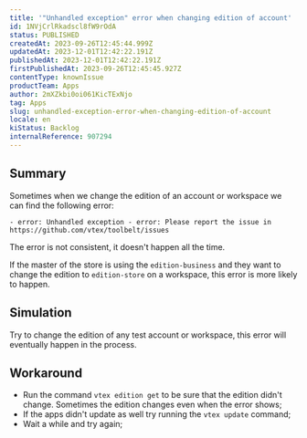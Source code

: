 ```yaml
---
title: '"Unhandled exception" error when changing edition of account'
id: 1NVjCrlRkadscl8fW9rOdA
status: PUBLISHED
createdAt: 2023-09-26T12:45:44.999Z
updatedAt: 2023-12-01T12:42:22.191Z
publishedAt: 2023-12-01T12:42:22.191Z
firstPublishedAt: 2023-09-26T12:45:45.927Z
contentType: knownIssue
productTeam: Apps
author: 2mXZkbi0oi061KicTExNjo
tag: Apps
slug: unhandled-exception-error-when-changing-edition-of-account
locale: en
kiStatus: Backlog
internalReference: 907294
---
```


## Summary


Sometimes when we change the edition of an account or workspace we can find the following error:


    - error: Unhandled exception - error: Please report the issue in https://github.com/vtex/toolbelt/issues


The error is not consistent, it doesn't happen all the time.

If the master of the store is using the `edition-business` and they want to change the edition to `edition-store` on a workspace, this error is more likely to happen.


##

## Simulation


Try to change the edition of any test account or workspace, this error will eventually happen in the process.


##

## Workaround



- Run the command `vtex edition get` to be sure that the edition didn't change. Sometimes the edition changes even when the error shows;
- If the apps didn't update as well try running the `vtex update` command;
- Wait a while and try again;



